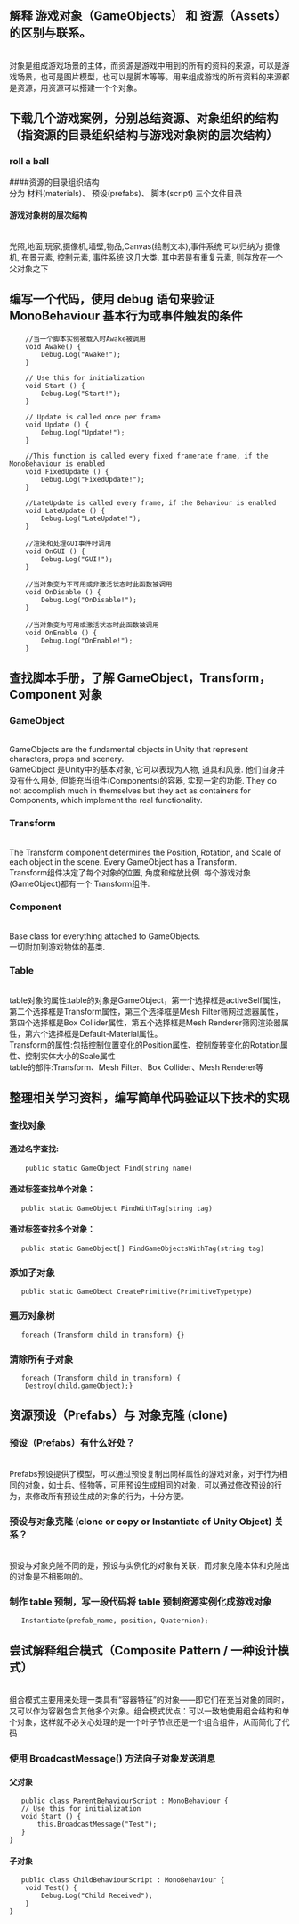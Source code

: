 ## 解释 游戏对象（GameObjects） 和 资源（Assets）的区别与联系。
<br> 对象是组成游戏场景的主体，而资源是游戏中用到的所有的资料的来源，可以是游戏场景，也可是图片模型，也可以是脚本等等。用来组成游戏的所有资料的来源都是资源，用资源可以搭建一个个对象。
## 下载几个游戏案例，分别总结资源、对象组织的结构（指资源的目录组织结构与游戏对象树的层次结构）
### roll a ball
####资源的目录组织结构
<br> 分为 材料(materials)、 预设(prefabs)、 脚本(script) 三个文件目录
#### 游戏对象树的层次结构
<br> 光照,地面,玩家,摄像机,墙壁,物品,Canvas(绘制文本),事件系统 可以归纳为 摄像机, 布景元素, 控制元素, 事件系统 这几大类. 其中若是有重复元素, 则存放在一个父对象之下
## 编写一个代码，使用 debug 语句来验证 MonoBehaviour 基本行为或事件触发的条件
~~~  
    //当一个脚本实例被载入时Awake被调用
    void Awake() {
        Debug.Log("Awake!");
    }

    // Use this for initialization
    void Start () {
        Debug.Log("Start!");
    }
    
    // Update is called once per frame
    void Update () {
        Debug.Log("Update!");
    }

    //This function is called every fixed framerate frame, if the MonoBehaviour is enabled
    void FixedUpdate () {
        Debug.Log("FixedUpdate!");
    }

    //LateUpdate is called every frame, if the Behaviour is enabled
    void LateUpdate () {
        Debug.Log("LateUpdate!");
    }

    //渲染和处理GUI事件时调用
    void OnGUI () {
        Debug.Log("GUI!");
    }

    //当对象变为不可用或非激活状态时此函数被调用
    void OnDisable () {
        Debug.Log("OnDisable!");
    }

    //当对象变为可用或激活状态时此函数被调用
    void OnEnable () {
        Debug.Log("OnEnable!");
    }
~~~
## 查找脚本手册，了解 GameObject，Transform，Component 对象
### GameObject
<br> GameObjects are the fundamental objects in Unity that represent characters, props and scenery. 
<br> GameObject 是Unity中的基本对象, 它可以表现为人物, 道具和风景. 他们自身并没有什么用处, 但能充当组件(Components)的容器, 实现一定的功能.
They do not accomplish much in themselves but they act as containers for Components, which implement the real functionality.
### Transform
<br> The Transform component determines the Position, Rotation, and Scale of each object in the scene. 
Every GameObject has a Transform.
<br> Transform组件决定了每个对象的位置, 角度和缩放比例. 每个游戏对象(GameObject)都有一个 Transform组件.
### Component
<br> Base class for everything attached to GameObjects.
<br> 一切附加到游戏物体的基类.
### Table
<br> table对象的属性:table的对象是GameObject，第一个选择框是activeSelf属性，第二个选择框是Transform属性，第三个选择框是Mesh Filter筛网过滤器属性，第四个选择框是Box Collider属性，第五个选择框是Mesh Renderer筛网渲染器属性，第六个选择框是Default-Material属性。
<br> Transform的属性:包括控制位置变化的Position属性、控制旋转变化的Rotation属性、控制实体大小的Scale属性
<br> table的部件:Transform、Mesh Filter、Box Collider、Mesh Renderer等
## 整理相关学习资料，编写简单代码验证以下技术的实现
### 查找对象
#### 通过名字查找:
~~~ 
    public static GameObject Find(string name)
~~~
#### 通过标签查找单个对象：
~~~
   public static GameObject FindWithTag(string tag)
~~~
#### 通过标签查找多个对象：
~~~ 
   public static GameObject[] FindGameObjectsWithTag(string tag)
~~~
### 添加子对象
~~~ 
   public static GameObect CreatePrimitive(PrimitiveTypetype)
~~~
### 遍历对象树
~~~ 
   foreach (Transform child in transform) {}
~~~
### 清除所有子对象
~~~
   foreach (Transform child in transform) { 
    Destroy(child.gameObject);}
~~~
## 资源预设（Prefabs）与 对象克隆 (clone)
### 预设（Prefabs）有什么好处？
<br> Prefabs预设提供了模型，可以通过预设复制出同样属性的游戏对象，对于行为相同的对象，如士兵、怪物等，可用预设生成相同的对象，可以通过修改预设的行为，来修改所有预设生成的对象的行为，十分方便。
### 预设与对象克隆 (clone or copy or Instantiate of Unity Object) 关系？
<br> 预设与对象克隆不同的是，预设与实例化的对象有关联，而对象克隆本体和克隆出的对象是不相影响的。
### 制作 table 预制，写一段代码将 table 预制资源实例化成游戏对象
~~~
   Instantiate(prefab_name, position, Quaternion);
~~~
## 尝试解释组合模式（Composite Pattern / 一种设计模式）
<br> 组合模式主要用来处理一类具有“容器特征”的对象——即它们在充当对象的同时，又可以作为容器包含其他多个对象。组合模式优点：可以一致地使用组合结构和单个对象，这样就不必关心处理的是一个叶子节点还是一个组合组件，从而简化了代码
### 使用 BroadcastMessage() 方法向子对象发送消息
#### 父对象
~~~
   public class ParentBehaviourScript : MonoBehaviour {
   // Use this for initialization
   void Start () {
       this.BroadcastMessage("Test");
   }
}
~~~
#### 子对象
~~~
   public class ChildBehaviourScript : MonoBehaviour {
    void Test() {
        Debug.Log("Child Received");
    }
}
~~~
